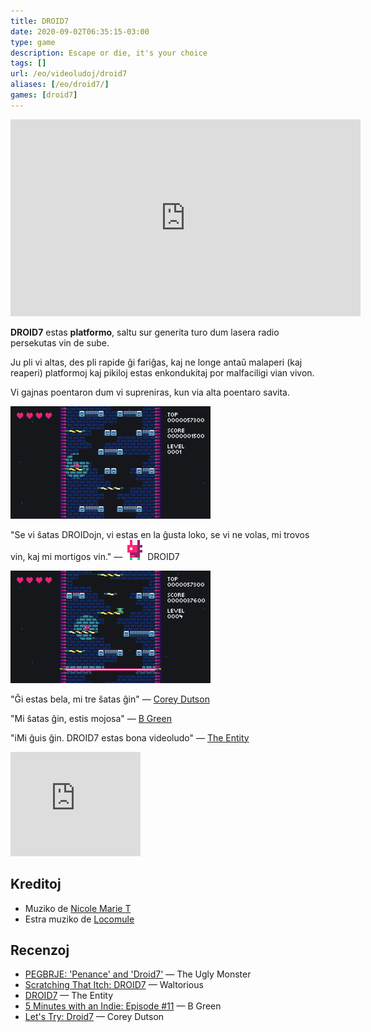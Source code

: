 ```yaml
---
title: DROID7
date: 2020-09-02T06:35:15-03:00
type: game
description: Escape or die, it's your choice
tags: []
url: /eo/videoludoj/droid7
aliases: [/eo/droid7/]
games: [droid7]
---
```

<iframe width="560" height="315" src="https://www.youtube-nocookie.com/embed/QeI-Cd358aU" title="YouTube video player" frameborder="0" allow="accelerometer; autoplay; clipboard-write; encrypted-media; gyroscope; picture-in-picture" allowfullscreen></iframe>

**DROID7** estas **platformo**, saltu sur generita turo dum lasera radio persekutas vin de sube.

Ju pli vi altas, des pli rapide ĝi fariĝas, kaj ne longe antaŭ malaperi (kaj reaperi) platformoj kaj pikiloj estas enkondukitaj por malfaciligi vian vivon.

Vi gajnas poentaron dum vi supreniras, kun via alta poentaro savita.

![Video](1.gif)

"Se vi ŝatas DROIDojn, vi estas en la ĝusta loko, se vi ne volas, mi trovos vin, kaj mi mortigos vin." — <img alt="DROID7" class="borderless" src="droid7.gif"> DROID7

![Video](2.gif)

"Ĝi estas bela, mi tre ŝatas ĝin" — [Corey Dutson](https://twitter.com/cdutson)

"Mi ŝatas ĝin, estis mojosa" — [B Green](https://twitter.com/Bgreaterthan)

"iMi ĝuis ĝin. DROID7 estas bona videoludo" — [The Entity](http://the-entity.net/)

<iframe src="https://itch.io/embed/570980?bg_color=16171a&amp;fg_color=fafdff&amp;link_color=ff2674&amp;border_color=16171a" width="208" height="167" frameborder="0"><a href="{{< param "itchio" >}}/droid7">DROID7</a></iframe>

## Kreditoj

- Muziko de [Nicole Marie T](https://twitter.com/musicvsartstuff)
- Estra muziko de [Locomule](https://opengameart.org/users/locomule)

## Recenzoj

- [PEGBRJE: 'Penance' and 'Droid7'](https://medium.com/theuglymonster/pegbrje-penance-and-droid7-54d41d19a825) — The Ugly Monster
- [Scratching That Itch: DROID7](https://waltoriouswritesaboutgames.com/2022/07/15/scratching-that-itch-droid7/) — Waltorious
- [DROID7](http://bundlescratching.the-entity.net/droid7) — The Entity
- [5 Minutes with an Indie: Episode #11](https://www.youtube.com/watch?v=n0q1kuzXhkg) — B Green
- [Let's Try: Droid7](https://www.youtube.com/watch?v=NxHDMtXUAwM) — Corey Dutson
